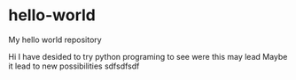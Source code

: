 # hello-world
My hello world repository 

Hi I have desided to try python programing to see were this may lead 
Maybe it lead to new possibilities
sdfsdfsdf
